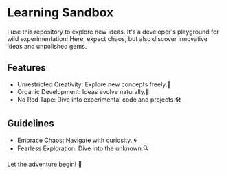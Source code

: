 # Learning Sandbox

I use this repository to explore new ideas. It's a developer's playground for wild experimentation! Here, expect chaos, but also discover innovative ideas and unpolished gems.

## Features

- Unrestricted Creativity: Explore new concepts freely.🎨
- Organic Development: Ideas evolve naturally.🌱
- No Red Tape: Dive into experimental code and projects.🛠️

## Guidelines

- Embrace Chaos: Navigate with curiosity. 🌀
- Fearless Exploration: Dive into the unknown.🔍

Let the adventure begin! 🚀
